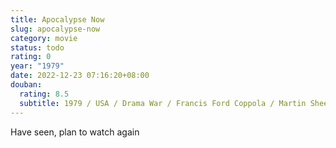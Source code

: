 ```yaml
---
title: Apocalypse Now
slug: apocalypse-now
category: movie
status: todo
rating: 0
year: "1979"
date: 2022-12-23 07:16:20+08:00
douban:
  rating: 8.5
  subtitle: 1979 / USA / Drama War / Francis Ford Coppola / Martin Sheen Marlon Brando
---
```


Have seen, plan to watch again
